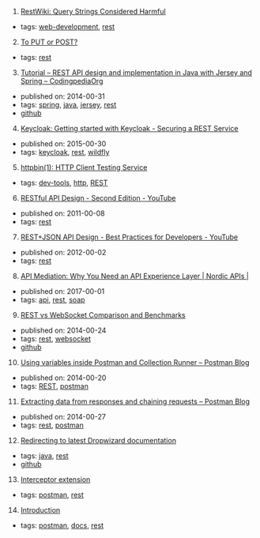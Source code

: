 1. [RestWiki: 
Query Strings Considered Harmful](http://web.archive.org/web/20070815111413/http://rest.blueoxen.net/cgi-bin/wiki.pl?QueryStringsConsideredHarmful)
  * tags: [web-development](tags/web-development.md), [rest](tags/rest.md)
2. [To PUT or POST?](https://stormpath.com/blog/put-or-post)
  * tags: [rest](tags/rest.md)
3. [Tutorial – REST API design and implementation in Java with Jersey and Spring – CodingpediaOrg](http://www.codingpedia.org/ama/tutorial-rest-api-design-and-implementation-in-java-with-jersey-and-spring/)
  * published on: 2014-00-31
  * tags: [spring](tags/spring.md), [java](tags/java.md), [jersey](tags/jersey.md), [rest](tags/rest.md)
  * [github](https://github.com/Codingpedia/demo-rest-jersey-spring)
4. [Keycloak: Getting started with Keycloak - Securing a REST Service](http://blog.keycloak.org/2015/10/getting-started-with-keycloak-securing.html)
  * published on: 2015-00-30
  * tags: [keycloak](tags/keycloak.md), [rest](tags/rest.md), [wildfly](tags/wildfly.md)
5. [httpbin(1): HTTP Client Testing Service](https://httpbin.org/)
  * tags: [dev-tools](tags/dev-tools.md), [http](tags/http.md), [REST](tags/REST.md)
6. [RESTful API Design - Second Edition - YouTube](https://www.youtube.com/watch?v=QpAhXa12xvU)
  * published on: 2011-00-08
  * tags: [rest](tags/rest.md)
7. [REST+JSON API Design - Best Practices for Developers - YouTube](https://www.youtube.com/watch?v=hdSrT4yjS1g)
  * published on: 2012-00-02
  * tags: [rest](tags/rest.md)
8. [API Mediation: Why You Need an API Experience Layer | Nordic APIs |](http://nordicapis.com/api-mediation-why-you-need-api-experience-layer/)
  * published on: 2017-00-01
  * tags: [api](tags/api.md), [rest](tags/rest.md), [soap](tags/soap.md)
9. [REST vs WebSocket Comparison and Benchmarks](http://blog.arungupta.me/rest-vs-websocket-comparison-benchmarks/)
  * published on: 2014-00-24
  * tags: [rest](tags/rest.md), [websocket](tags/websocket.md)
  * [github](https://github.com/javaee-samples/javaee7-samples/tree/master/websocket/websocket-vs-rest)
10. [Using variables inside Postman and Collection Runner – Postman Blog](http://blog.getpostman.com/2014/02/20/using-variables-inside-postman-and-collection-runner/)
  * published on: 2014-00-20
  * tags: [REST](tags/REST.md), [postman](tags/postman.md)
11. [Extracting data from responses and chaining requests – Postman Blog](http://blog.getpostman.com/2014/01/27/extracting-data-from-responses-and-chaining-requests/)
  * published on: 2014-00-27
  * tags: [rest](tags/rest.md), [postman](tags/postman.md)
12. [Redirecting to latest Dropwizard documentation](http://www.dropwizard.io/)
  * tags: [java](tags/java.md), [rest](tags/rest.md)
  * [github](https://github.com/dropwizard/dropwizard)
13. [Interceptor extension](https://www.getpostman.com/docs/postman/sending_api_requests/interceptor_extension)
  * tags: [postman](tags/postman.md), [rest](tags/rest.md)
14. [Introduction](https://www.getpostman.com/docs/)
  * tags: [postman](tags/postman.md), [docs](tags/docs.md), [rest](tags/rest.md)
